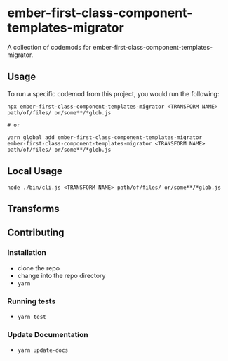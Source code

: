 # ember-first-class-component-templates-migrator


A collection of codemods for ember-first-class-component-templates-migrator.

## Usage

To run a specific codemod from this project, you would run the following:

```
npx ember-first-class-component-templates-migrator <TRANSFORM NAME> path/of/files/ or/some**/*glob.js

# or

yarn global add ember-first-class-component-templates-migrator
ember-first-class-component-templates-migrator <TRANSFORM NAME> path/of/files/ or/some**/*glob.js
```

## Local Usage
```
node ./bin/cli.js <TRANSFORM NAME> path/of/files/ or/some**/*glob.js
```

## Transforms

<!--TRANSFORMS_START-->
<!--TRANSFORMS_END-->

## Contributing

### Installation

* clone the repo
* change into the repo directory
* `yarn`

### Running tests

* `yarn test`

### Update Documentation

* `yarn update-docs`